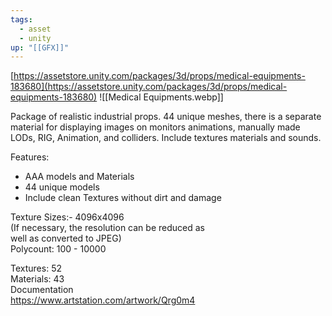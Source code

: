 ```yaml
---
tags:
  - asset
  - unity
up: "[[GFX]]"
---
```

[https://assetstore.unity.com/packages/3d/props/medical-equipments-183680](https://assetstore.unity.com/packages/3d/props/medical-equipments-183680)
![[Medical Equipments.webp]]

Package of realistic industrial props. 44 unique meshes, there is a separate material for displaying images on monitors animations, manually made LODs, RIG, Animation, and colliders. Include textures materials and sounds.

Features:
- AAA models and Materials  
- 44 unique models  
- Include clean Textures without dirt and damage

Texture Sizes:- 4096x4096  
(If necessary, the resolution can be reduced as  
well as converted to JPEG)  
Polycount: 100 - 10000

Textures: 52  
Materials: 43  
Documentation  
https://www.artstation.com/artwork/Qrg0m4